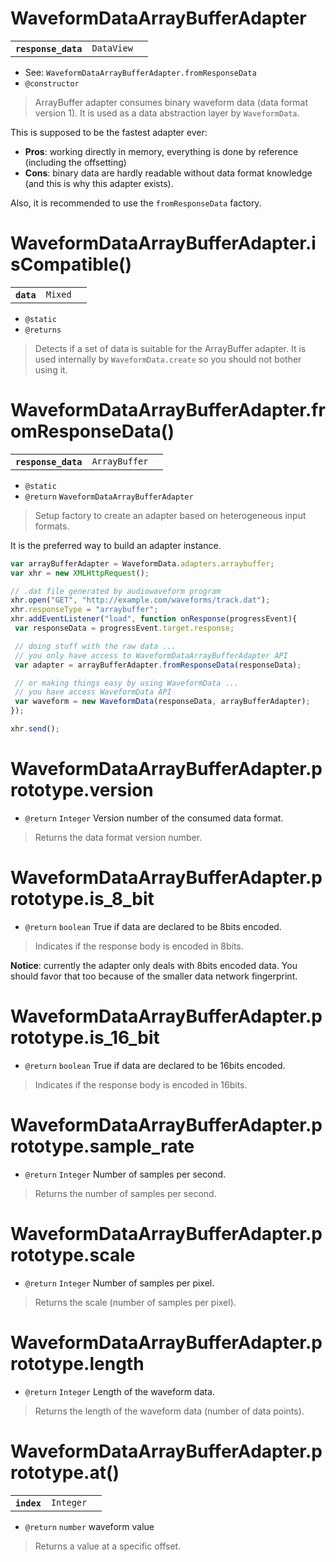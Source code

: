 # WaveformDataArrayBufferAdapter

<table>
  <tbody>
    <tr>
      <th><code>response_data</code></th>
      <td><code>DataView</code></td>
      <td></td>
    </tr>
  </body>
</table>

* See: `WaveformDataArrayBufferAdapter.fromResponseData`
* `@constructor`


> ArrayBuffer adapter consumes binary waveform data (data format version 1).
It is used as a data abstraction layer by `WaveformData`.

This is supposed to be the fastest adapter ever:
* **Pros**: working directly in memory, everything is done by reference (including the offsetting)
* **Cons**: binary data are hardly readable without data format knowledge (and this is why this adapter exists).

Also, it is recommended to use the `fromResponseData` factory.

# WaveformDataArrayBufferAdapter.isCompatible()

<table>
  <tbody>
    <tr>
      <th><code>data</code></th>
      <td><code>Mixed</code></td>
      <td></td>
    </tr>
  </body>
</table>

* `@static`
* `@returns`


> Detects if a set of data is suitable for the ArrayBuffer adapter.
It is used internally by `WaveformData.create` so you should not bother using it.

# WaveformDataArrayBufferAdapter.fromResponseData()

<table>
  <tbody>
    <tr>
      <th><code>response_data</code></th>
      <td><code>ArrayBuffer</code></td>
      <td></td>
    </tr>
  </body>
</table>

* `@static`
* `@return` `WaveformDataArrayBufferAdapter` 


> Setup factory to create an adapter based on heterogeneous input formats.

It is the preferred way to build an adapter instance.

```javascript
var arrayBufferAdapter = WaveformData.adapters.arraybuffer;
var xhr = new XMLHttpRequest();

// .dat file generated by audiowaveform program
xhr.open("GET", "http://example.com/waveforms/track.dat");
xhr.responseType = "arraybuffer";
xhr.addEventListener("load", function onResponse(progressEvent){
 var responseData = progressEvent.target.response;

 // doing stuff with the raw data ...
 // you only have access to WaveformDataArrayBufferAdapter API
 var adapter = arrayBufferAdapter.fromResponseData(responseData);

 // or making things easy by using WaveformData ...
 // you have access WaveformData API
 var waveform = new WaveformData(responseData, arrayBufferAdapter);
});

xhr.send();
```

# WaveformDataArrayBufferAdapter.prototype.version


* `@return` `Integer` Version number of the consumed data format.


> Returns the data format version number.

# WaveformDataArrayBufferAdapter.prototype.is_8_bit


* `@return` `boolean` True if data are declared to be 8bits encoded.


> Indicates if the response body is encoded in 8bits.

**Notice**: currently the adapter only deals with 8bits encoded data.
You should favor that too because of the smaller data network fingerprint.

# WaveformDataArrayBufferAdapter.prototype.is_16_bit


* `@return` `boolean` True if data are declared to be 16bits encoded.


> Indicates if the response body is encoded in 16bits.

# WaveformDataArrayBufferAdapter.prototype.sample_rate


* `@return` `Integer` Number of samples per second.


> Returns the number of samples per second.

# WaveformDataArrayBufferAdapter.prototype.scale


* `@return` `Integer` Number of samples per pixel.


> Returns the scale (number of samples per pixel).

# WaveformDataArrayBufferAdapter.prototype.length


* `@return` `Integer` Length of the waveform data.


> Returns the length of the waveform data (number of data points).

# WaveformDataArrayBufferAdapter.prototype.at()

<table>
  <tbody>
    <tr>
      <th><code>index</code></th>
      <td><code>Integer</code></td>
      <td></td>
    </tr>
  </body>
</table>

* `@return` `number` waveform value


> Returns a value at a specific offset.


